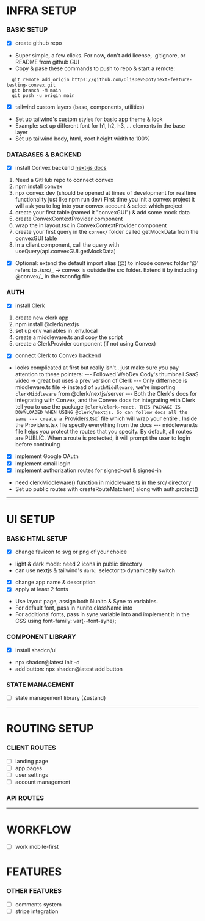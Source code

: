 # INFRA SETUP

### BASIC SETUP

- [x] create github repo

- Super simple, a few clicks. For now, don't add license, .gitignore, or README from github GUI
- Copy & pase these commands to push to repo & start a remote:

```
  git remote add origin https://github.com/OlisDevSpot/next-feature-testing-convex.git
  git branch -M main
  git push -u origin main
```

- [x] tailwind custom layers (base, components, utilities)

- Set up tailwind's custom styles for basic app theme & look
- Example: set up different font for h1, h2, h3, ... elements in the base layer
- Set up tailwind body, html, :root height width to 100%

### DATABASES & BACKEND

- [x] install Convex backend
      [next-js docs](https://docs.convex.dev/quickstart/nextjs)

1. Need a GitHub repo to connect convex
2. npm install convex
3. npx convex dev (should be opened at times of development for realtime functionality just like npm run dev)
   First time you init a convex project it will ask you to log into your convex account & select which project
4. create your first table (named it "convexGUI") & add some mock data
5. create ConvexContextProvider component
6. wrap the <body> in layout.tsx in ConvexContextProvider component
7. create your first query in the `convex/` folder called getMockData from the convexGUI table
8. in a client component, call the query with useQuery(api.convexGUI.getMockData)

- [x] Optional: extend the default import alias (@) to inlcude convex folder
      '@' refers to ./src/_ -> convex is outside the src folder. Extend it by including @convex/_ in the tsconfig file

### AUTH

- [x] install Clerk

1. create new clerk app
2. npm install @clerk/nextjs
3. set up env variables in .env.local
4. create a middleware.ts and copy the script
5. create a ClerkProvider component (if not using Convex)

- [x] connect Clerk to Convex backend

- looks complicated at first but really isn't.. just make sure you pay attention to these pointers:
  --- Followed WebDev Cody's thumbnail SaaS video -> great but uses a prev version of Clerk
  --- Only differnece is middleware.ts file -> instead of `authMiddleware`, we're importing `clerkMiddleware` from @clerk/nextjs/server
  --- Both the Clerk's docs for integrating with Convex, and the Convex docs for integrating with Clerk tell you to use the package `@clerk/clerk-react. THIS PACKAGE IS DOWNLOADED WHEN USING @clerk/nextjs. So can follow docs all the same
--- create a `Providers.tsx` file which will wrap your entire <html>. Inside the Providers.tsx file specify everything from the docs
  --- middleware.ts file helps you protect the routes that you specify. By default, all routes are PUBLIC. When a route is protected, it will prompt the user to login before continuing

- [x] implement Google OAuth
- [x] implement email login
- [x] implement authorization routes for signed-out & signed-in

- need clerkMiddleware() function in middleware.ts in the src/ directory
- Set up public routes with createRouteMatcher() along with auth.protect()

---

# UI SETUP

### BASIC HTML SETUP

- [x] change favicon to svg or png of your choice

- light & dark mode: need 2 icons in public directory
- can use nextjs & tailwind's `dark:` selector to dynamically switch

- [x] change app name & description
- [x] apply at least 2 fonts

- Use layout page, assign both Nunito & Syne to variables.
- For default font, pass in nunito.className into <body>
- For additional fonts, pass in syne.variable into <body> and implement it in the CSS using font-family: var(--font-syne);

### COMPONENT LIBRARY

- [x] install shadcn/ui

- npx shadcn@latest init -d
- add button: npx shadcn@latest add button

### STATE MANAGEMENT

- [ ] state management library (Zustand)

---

# ROUTING SETUP

### CLIENT ROUTES

- [ ] landing page
- [ ] app pages
- [ ] user settings
- [ ] account management

### API ROUTES

---

# WORKFLOW

- [ ] work mobile-first

# FEATURES

### OTHER FEATURES

- [ ] comments system
- [ ] stripe integration
